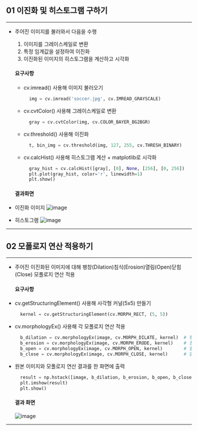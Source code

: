 ## 01 이진화 및 히스토그램 구하기
---

- 주어진 이미지를 불러와서 다음을 수행
  1. 이미지를 그레이스케일로 변환
  2. 특정 임계값을 설정하여 이진화
  3. 이진화된 이미지의 히스토그램을 계산하고 시각화

  #### 요구사항
  - cv.imread() 사용해 이미지 불러오기
    ```python
      img = cv.imread('soccer.jpg', cv.IMREAD_GRAYSCALE)
    ```
  - cv.cvtColor() 사용해 그레이스케일로 변환
    ```python
      gray = cv.cvtColor(img, cv.COLOR_BAYER_BG2BGR)
    ```
  - cv.threshold() 사용해 이진화
    ```python
      t, bin_img = cv.threshold(img, 127, 255, cv.THRESH_BINARY)
    ```
  - cv.calcHist() 사용해 히스토그램 계산 + matplotlib로 시각화
    ```python
      gray_hist = cv.calcHist([gray], [0], None, [256], [0, 256])
      plt.plot(gray_hist, color='r', linewidth=1)
      plt.show()
    ```

  #### 결과화면
- 이진화 이미지
![image](https://github.com/user-attachments/assets/cf72fee6-3749-46d0-8a36-53ec58706bb5)

- 히스토그램
  ![image](https://github.com/user-attachments/assets/7a8b23b6-4961-494f-a498-028d29c43c6f)

  



---


## 02 모폴로지 연산 적용하기
---
  - 주어진 이진화된 이미지에 대해 팽창(Dilation)침식(Erosion)열림(Open)닫힘(Close) 모폴로지 연산 적용

     #### 요구사항
  - cv.getStructuringElement() 사용해 사각형 커널(5x5) 만들기
    ```python
      kernel = cv.getStructuringElement(cv.MORPH_RECT, (5, 5))
    ```
  - cv.morphologyEx() 사용해 각 모폴로지 연산 적용
    ```python
      b_dilation = cv.morphologyEx(image, cv.MORPH_DILATE, kernel)  # 팽창
      b_erosion = cv.morphologyEx(image, cv.MORPH_ERODE, kernel)    # 침식
      b_open = cv.morphologyEx(image, cv.MORPH_OPEN, kernel)        # 열림
      b_close = cv.morphologyEx(image, cv.MORPH_CLOSE, kernel)      # 닫힘 
    ```
  - 원본 이미지와 모폴로지 연산 결과를 한 화면에 출력
    ```python
      result = np.hstack([image, b_dilation, b_erosion, b_open, b_close])
      plt.imshow(result)
      plt.show()
    ```


    #### 결과 화면
    ![image](https://github.com/user-attachments/assets/9a145993-6409-4145-88c0-0c30bb2e889b)


---


